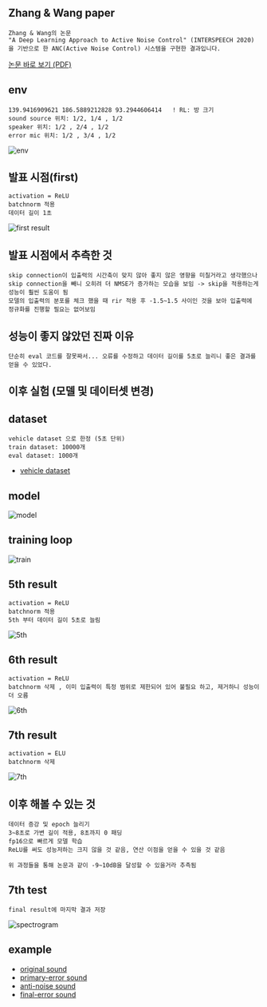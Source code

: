 ## Zhang & Wang paper
    Zhang & Wang의 논문  
    "A Deep Learning Approach to Active Noise Control" (INTERSPEECH 2020) 
    을 기반으로 한 ANC(Active Noise Control) 시스템을 구현한 결과입니다.
[논문 바로 보기 (PDF)](https://www.isca-archive.org/interspeech_2020/zhang20i_interspeech.pdf)
## env
    139.9416909621 186.5889212828 93.2944606414   ! RL: 방 크기
    sound source 위치: 1/2, 1/4 , 1/2 
    speaker 위치: 1/2 , 2/4 , 1/2 
    error mic 위치: 1/2 , 3/4 , 1/2 
![env](./final%20result/env.png)
## 발표 시점(first)
    activation = ReLU
    batchnorm 적용
    데이터 길이 1초
![first result](./result/first.png)
## 발표 시점에서 추측한 것
    skip connection이 입출력의 시간축이 맞지 않아 좋지 않은 영향을 미칠거라고 생각했으나 skip connection을 빼니 오히려 더 NMSE가 증가하는 모습을 보임 -> skip을 적용하는게 성능이 훨씬 도움이 됨
    모델의 입출력의 분포를 체크 했을 때 rir 적용 후 -1.5~1.5 사이인 것을 보아 입출력에 정규화를 진행할 필요는 없어보임
## 성능이 좋지 않았던 진짜 이유
    단순히 eval 코드를 잘못짜서... 오류를 수정하고 데이터 길이를 5초로 늘리니 좋은 결과를 얻을 수 있었다.
## 이후 실험 (모델 및 데이터셋 변경)
## dataset
    vehicle dataset 으로 한정 (5초 단위)
    train dataset: 10000개
    eval dataset: 1000개
- [vehicle dataset](https://www.kaggle.com/datasets/janboubiabderrahim/vehicle-sounds-dataset)
## model
![model](./final%20result/model.png)
## training loop
![train](./final%20result/training%20loop.png)
## 5th result
    activation = ReLU
    batchnorm 적용
    5th 부터 데이터 길이 5초로 늘림
![5th](./result/5th.png)
## 6th result
    activation = ReLU
    batchnorm 삭제 , 이미 입출력이 특정 범위로 제한되어 있어 불필요 하고, 제거하니 성능이 더 오름
![6th](./result/6th_without_norm.png)
## 7th result
    activation = ELU
    batchnorm 삭제
![7th](./final%20result/7th_ELU.png)
## 이후 해볼 수 있는 것
    데이터 증강 및 epoch 늘리기
    3~8초로 가변 길이 적용, 8초까지 0 패딩
    fp16으로 빠르게 모델 학습
    ReLU를 써도 성능저하는 크지 않을 것 같음, 연산 이점을 얻을 수 있을 것 같음

    위 과정들을 통해 논문과 같이 -9~10dB을 달성할 수 있을거라 추측됨 
## 7th test
    final result에 마지막 결과 저장
![spectrogram](./final%20result/spectrogram.png)

## example
- [original sound](https://drive.google.com/file/d/1KFw8MebmZUDUihVlweYF3_y20h1feuoz/view?usp=drive_link)
- [primary-error sound](https://drive.google.com/file/d/1pBvJaS8tMYZ1EZ_d7UvKlc0jTgw3VNvv/view?usp=drive_link)
- [anti-noise sound](https://drive.google.com/file/d/1cxL3yAovxSmCByR5kvPBKUgtk05ISMuv/view?usp=drive_link)
- [final-error sound](https://drive.google.com/file/d/1bcogdwfX8aHqPcE_8pBnBYKoafd_3YZW/view?usp=drive_link)

